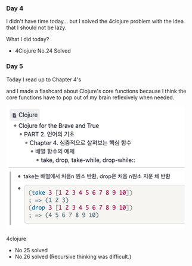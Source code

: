 ### Day 4

I didn't have time today...
but I solved the 4clojure problem with the idea that I should not be lazy.

What I did today?
  - 4Clojure No.24 Solved

### Day 5

Today I read up to Chapter 4's <Array function example>

and I made a flashcard about Clojure's core functions
because I think the core functions have to pop out of my brain reflexively when needed.

<img src="./img/remnote_0.png">

4clojure
 - No.25 solved
 - No.26 solved (Recursive thinking was difficult.)